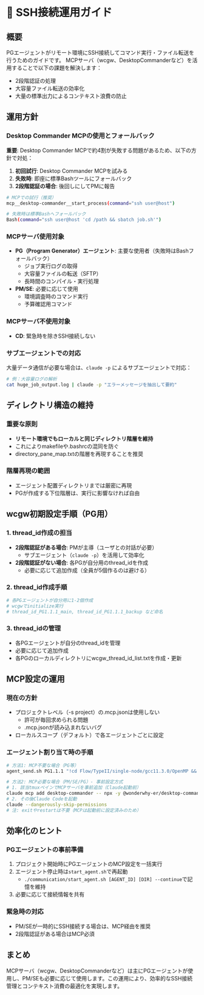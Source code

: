 # 🔌 SSH接続運用ガイド

## 概要

PGエージェントがリモート環境にSSH接続してコマンド実行・ファイル転送を行うためのガイドです。
MCPサーバ（wcgw、DesktopCommanderなど）を活用することで以下の課題を解決します：
- 2段階認証の処理
- 大容量ファイル転送の効率化
- 大量の標準出力によるコンテキスト浪費の防止

## 運用方針

### Desktop Commander MCPの使用とフォールバック
**重要**: Desktop Commander MCPで約4割が失敗する問題があるため、以下の方針で対処：

1. **初回試行**: Desktop Commander MCPを試みる
2. **失敗時**: 即座に標準Bashツールにフォールバック
3. **2段階認証の場合**: 後回しにしてPMに報告

```bash
# MCPでの試行（推奨）
mcp__desktop-commander__start_process(command="ssh user@host")

# 失敗時は標準Bashへフォールバック
Bash(command="ssh user@host 'cd /path && sbatch job.sh'")
```

### MCPサーバ使用対象
- **PG（Program Generator）エージェント**: 主要な使用者（失敗時はBashフォールバック）
  - ジョブ実行ログの取得
  - 大容量ファイルの転送（SFTP）
  - 長時間のコンパイル・実行処理
- **PM/SE**: 必要に応じて使用
  - 環境調査時のコマンド実行
  - 予算確認用コマンド

### MCPサーバ不使用対象
- **CD**: 緊急時を除きSSH接続しない

### サブエージェントでの対応
大量データ通信が必要な場合は、`claude -p` によるサブエージェントで対応：
```bash
# 例：大容量ログの解析
cat huge_job_output.log | claude -p "エラーメッセージを抽出して要約"
```

## ディレクトリ構造の維持

### 重要な原則
- **リモート環境でもローカルと同じディレクトリ階層を維持**
- これによりmakefileや.bashrcの混同を防ぐ
- directory_pane_map.txtの階層を再現することを推奨

### 階層再現の範囲
- エージェント配置ディレクトリまでは厳密に再現
- PGが作成する下位階層は、実行に影響なければ自由

## wcgw初期設定手順（PG用）

### 1. thread_id作成の担当
- **2段階認証がある場合**: PMが主導（ユーザとの対話が必要）
  - サブエージェント（`claude -p`）を活用して効率化
- **2段階認証がない場合**: 各PGが自分用のthread_idを作成
  - 必要に応じて追加作成（全員が5個作るのは避ける）

### 2. thread_id作成手順
```bash
# 各PGエージェントが自分用に1-2個作成
# wcgwでinitialize実行
# thread_id_PG1.1.1_main, thread_id_PG1.1.1_backup など命名
```

### 3. thread_idの管理
- 各PGエージェントが自分のthread_idを管理
- 必要に応じて追加作成
- 各PGのローカルディレクトリにwcgw_thread_id_list.txtを作成・更新

## MCP設定の運用

### 現在の方針
- プロジェクトレベル（-s project）の.mcp.jsonは使用しない
  - 許可が毎回求められる問題
  - .mcp.jsonが読み込まれないバグ
- ローカルスコープ（デフォルト）で各エージェントごとに設定

### エージェント割り当て時の手順
```bash
# 方法1: MCP不要な場合（PG等）
agent_send.sh PG1.1.1 "!cd Flow/TypeII/single-node/gcc11.3.0/OpenMP && claude --dangerously-skip-permissions"

# 方法2: MCP必要な場合（PM/SE/PG）- 事前設定方式
# 1. 該当tmuxペインでMCPサーバを事前追加（Claude起動前）
claude mcp add desktop-commander -- npx -y @wonderwhy-er/desktop-commander
# 2. その後Claude Codeを起動
claude --dangerously-skip-permissions
# 注: exitやrestartは不要（MCPは起動前に設定済みのため）
```

## 効率化のヒント

### PGエージェントの事前準備
1. プロジェクト開始時にPGエージェントのMCP設定を一括実行
2. エージェント停止時は`start_agent.sh`で再起動
   - `./communication/start_agent.sh [AGENT_ID] [DIR] --continue`で記憶を維持
3. 必要に応じて接続情報を共有

### 緊急時の対応
- PM/SEが一時的にSSH接続する場合は、MCP経由を推奨
- 2段階認証がある場合はMCP必須

## まとめ

MCPサーバ（wcgw、DesktopCommanderなど）は主にPGエージェントが使用し、PM/SEも必要に応じて使用します。この運用により、効率的なSSH接続管理とコンテキスト消費の最適化を実現します。